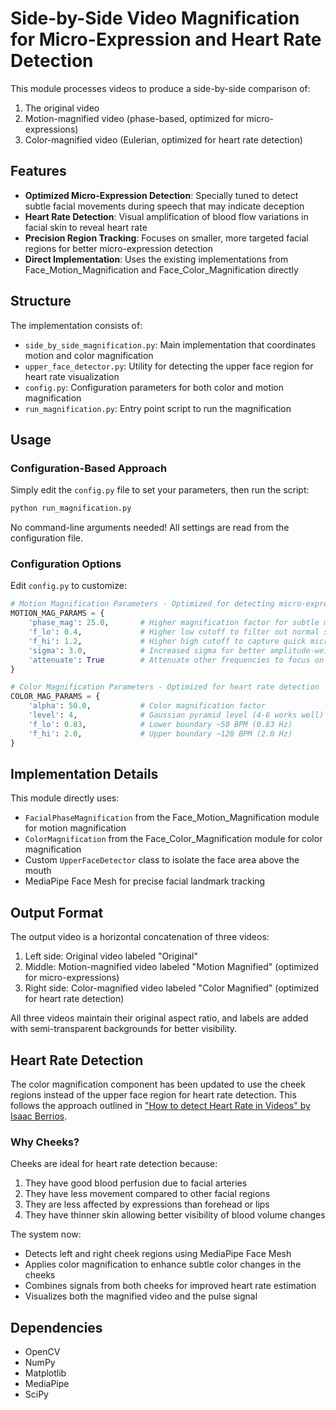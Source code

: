 # Side-by-Side Video Magnification for Micro-Expression and Heart Rate Detection

This module processes videos to produce a side-by-side comparison of:

1. The original video
2. Motion-magnified video (phase-based, optimized for micro-expressions)
3. Color-magnified video (Eulerian, optimized for heart rate detection)

## Features

- **Optimized Micro-Expression Detection**: Specially tuned to detect subtle facial movements during speech that may indicate deception
- **Heart Rate Detection**: Visual amplification of blood flow variations in facial skin to reveal heart rate
- **Precision Region Tracking**: Focuses on smaller, more targeted facial regions for better micro-expression detection
- **Direct Implementation**: Uses the existing implementations from Face_Motion_Magnification and Face_Color_Magnification directly

## Structure

The implementation consists of:

- `side_by_side_magnification.py`: Main implementation that coordinates motion and color magnification
- `upper_face_detector.py`: Utility for detecting the upper face region for heart rate visualization
- `config.py`: Configuration parameters for both color and motion magnification
- `run_magnification.py`: Entry point script to run the magnification

## Usage

### Configuration-Based Approach

Simply edit the `config.py` file to set your parameters, then run the script:

```bash
python run_magnification.py
```

No command-line arguments needed! All settings are read from the configuration file.

### Configuration Options

Edit `config.py` to customize:

```python
# Motion Magnification Parameters - Optimized for detecting micro-expressions
MOTION_MAG_PARAMS = {
    'phase_mag': 25.0,       # Higher magnification factor for subtle movements
    'f_lo': 0.4,             # Higher low cutoff to filter out normal speech movements
    'f_hi': 1.2,             # Higher high cutoff to capture quick micro-expressions
    'sigma': 3.0,            # Increased sigma for better amplitude-weighted blurring
    'attenuate': True        # Attenuate other frequencies to focus on the band of interest
}

# Color Magnification Parameters - Optimized for heart rate detection
COLOR_MAG_PARAMS = {
    'alpha': 50.0,           # Color magnification factor
    'level': 4,              # Gaussian pyramid level (4-6 works well)
    'f_lo': 0.83,            # Lower boundary ~50 BPM (0.83 Hz)
    'f_hi': 2.0,             # Upper boundary ~120 BPM (2.0 Hz)
}
```

## Implementation Details

This module directly uses:

- `FacialPhaseMagnification` from the Face_Motion_Magnification module for motion magnification
- `ColorMagnification` from the Face_Color_Magnification module for color magnification
- Custom `UpperFaceDetector` class to isolate the face area above the mouth
- MediaPipe Face Mesh for precise facial landmark tracking

## Output Format

The output video is a horizontal concatenation of three videos:

1. Left side: Original video labeled "Original"
2. Middle: Motion-magnified video labeled "Motion Magnified" (optimized for micro-expressions)
3. Right side: Color-magnified video labeled "Color Magnified" (optimized for heart rate detection)

All three videos maintain their original aspect ratio, and labels are added with semi-transparent backgrounds for better visibility.

## Heart Rate Detection

The color magnification component has been updated to use the cheek regions instead of the upper face region for heart rate detection. This follows the approach outlined in ["How to detect Heart Rate in Videos" by Isaac Berrios](https://medium.com/@itberrios6/how-to-detect-heart-rate-in-videos-3dbbf1eb62fd).

### Why Cheeks?

Cheeks are ideal for heart rate detection because:

1. They have good blood perfusion due to facial arteries
2. They have less movement compared to other facial regions
3. They are less affected by expressions than forehead or lips
4. They have thinner skin allowing better visibility of blood volume changes

The system now:

- Detects left and right cheek regions using MediaPipe Face Mesh
- Applies color magnification to enhance subtle color changes in the cheeks
- Combines signals from both cheeks for improved heart rate estimation
- Visualizes both the magnified video and the pulse signal

## Dependencies

- OpenCV
- NumPy
- Matplotlib
- MediaPipe
- SciPy

